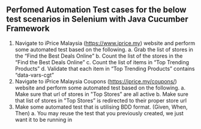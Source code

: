 Perfomed Automation Test cases for the below test scenarios in Selenium with Java Cucumber Framework
-----------------------------------------------------------------------------------------------------
1. Navigate to iPrice Malaysia (https://www.iprice.my) website and perform some automated test based on the following.
    a. Grab the list of stores in the “Find the Best Deals Online”
    b. Count the list of the stores in the “Find the Best Deals Online”
    c. Count the list of items in “Top Trending Products”
    d. Validate that each item in “Top Trending Products” contains “data-vars-cgt”
2. Navigate to iPrice Malaysia Coupons (https://iprice.my/coupons/) website and perform some automated test based on the following.
    a. Make sure that url of stores in "Top Stores” are all active
    b. Make sure that list of stores in "Top Stores” is redirected to their proper store url
3. Make some automated test that is utilising BDD format. (Given, When, Then)
  a. You may reuse the test that you previously created, we just want it to be running in 
